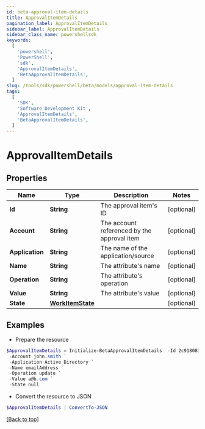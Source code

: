 ```yaml
---
id: beta-approval-item-details
title: ApprovalItemDetails
pagination_label: ApprovalItemDetails
sidebar_label: ApprovalItemDetails
sidebar_class_name: powershellsdk
keywords:
  [
    'powershell',
    'PowerShell',
    'sdk',
    'ApprovalItemDetails',
    'BetaApprovalItemDetails',
  ]
slug: /tools/sdk/powershell/beta/models/approval-item-details
tags:
  [
    'SDK',
    'Software Development Kit',
    'ApprovalItemDetails',
    'BetaApprovalItemDetails',
  ]
---
```


# ApprovalItemDetails

## Properties

| Name | Type | Description | Notes |
| --- | --- | --- | --- |
| **Id** | **String** | The approval item's ID | [optional] |
| **Account** | **String** | The account referenced by the approval item | [optional] |
| **Application** | **String** | The name of the application/source | [optional] |
| **Name** | **String** | The attribute's name | [optional] |
| **Operation** | **String** | The attribute's operation | [optional] |
| **Value** | **String** | The attribute's value | [optional] |
| **State** | [**WorkItemState**](work-item-state) |  | [optional] |

## Examples

- Prepare the resource

```powershell
$ApprovalItemDetails = Initialize-BetaApprovalItemDetails  -Id 2c9180835d2e5168015d32f890ca1581 `
 -Account john.smith `
 -Application Active Directory `
 -Name emailAddress `
 -Operation update `
 -Value a@b.com `
 -State null
```

- Convert the resource to JSON

```powershell
$ApprovalItemDetails | ConvertTo-JSON
```

[[Back to top]](#)
